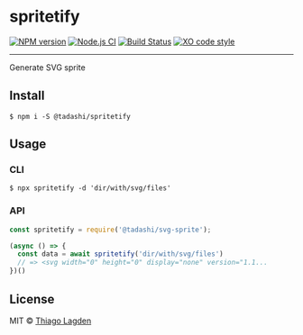 # spritetify

[![NPM version][npm-img]][npm]
[![Node.js CI][ci-img]][ci]
[![Build Status][ci-img]][ci]
[![XO code style][xo-img]][xo]


[npm-img]:         https://img.shields.io/npm/v/@tadashi/spritetify.svg
[npm]:             https://www.npmjs.com/package/@tadashi/spritetify
[ci-img]:          https://github.com/lagden/spritetify/workflows/Node.js%20CI/badge.svg
[ci]:              https://github.com/lagden/spritetify/actions?query=workflow%3A%22Node.js+CI%22
[xo-img]:          https://img.shields.io/badge/code_style-XO-5ed9c7.svg
[xo]:              https://github.com/sindresorhus/xo

-----

Generate SVG sprite

## Install

```
$ npm i -S @tadashi/spritetify
```


## Usage

### CLI

```
$ npx spritetify -d 'dir/with/svg/files'
```


### API

```js
const spritetify = require('@tadashi/svg-sprite');

(async () => {
  const data = await spritetify('dir/with/svg/files')
  // => <svg width="0" height="0" display="none" version="1.1...
})()
```


## License

MIT © [Thiago Lagden](https://github.com/lagden)
